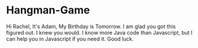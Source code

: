 # Hangman-Game
Hi Rachel, It's Adam,
My Birthday is Tomorrow.
I am glad you got this figured out.
I knew you would.
I know more Java code than Javascript, but I can help you in Javascript if you need it.
Good luck.
